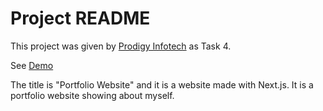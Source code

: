# Project README

This project was given by [Prodigy Infotech](https://prodigyinfotech.dev/) as Task 4.

See [Demo](https://prodigy-info-tech-internship.vercel.app/)

The title is "Portfolio Website" and it is a website made with Next.js. It is a portfolio website showing about myself.
